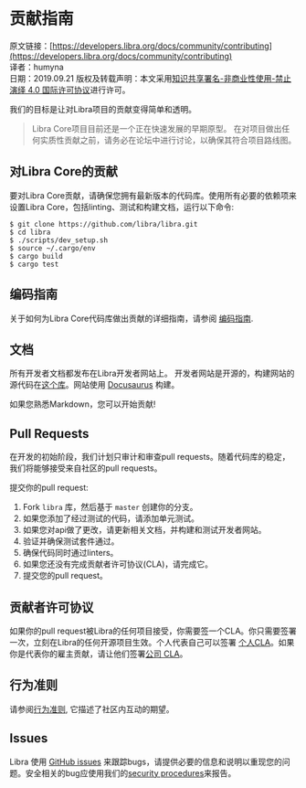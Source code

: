 # 贡献指南

原文链接：[https://developers.libra.org/docs/community/contributing](https://developers.libra.org/docs/community/contributing)<br/>
译者：humyna<br/>
日期：2019.09.21
版权及转载声明：本文采用[知识共享署名-非商业性使用-禁止演绎 4.0 国际许可协议](https://creativecommons.org/licenses/by-nc-nd/4.0/)进行许可。<br/>

我们的目标是让对Libra项目的贡献变得简单和透明。

> Libra Core项目目前还是一个正在快速发展的早期原型。 在对项目做出任何实质性贡献之前，请务必在论坛中进行讨论，以确保其符合项目路线图。

[]()
## 对Libra Core的贡献

要对Libra Core贡献，请确保您拥有最新版本的代码库。使用所有必要的依赖项来设置Libra Core，包括linting、测试和构建文档，运行以下命令:
```
$ git clone https://github.com/libra/libra.git
$ cd libra
$ ./scripts/dev_setup.sh
$ source ~/.cargo/env
$ cargo build
$ cargo test
```
[]()
## 编码指南

关于如何为Libra Core代码库做出贡献的详细指南，请参阅 [编码指南](https://developers.libra.org/docs/community/coding-guidelines).
[]()
## 文档

所有开发者文档都发布在Libra开发者网站上。 开发者网站是开源的，构建网站的源代码在[这个库](https://github.com/libra/website/)。网站使用 [Docusaurus](https://docusaurus.io/) 构建。

如果您熟悉Markdown，您可以开始贡献!
[]()
## Pull Requests

在开发的初始阶段，我们计划只审计和审查pull requests。随着代码库的稳定，我们将能够接受来自社区的pull requests。

提交你的pull request:


1. Fork `libra` 库，然后基于 `master` 创建你的分支。
1. 如果您添加了经过测试的代码，请添加单元测试。
1. 如果您对api做了更改，请更新相关文档，并构建和测试开发者网站。
1. 验证并确保测试套件通过。
1. 确保代码同时通过linters。
1. 如果您还没有完成贡献者许可协议(CLA)，请完成它。
1. 提交您的pull request。

[]()
## 贡献者许可协议

如果你的pull request被Libra的任何项目接受，你需要签一个CLA。你只需要签署一次，立刻在Libra的任何开源项目生效。个人代表自己可以签署 [个人CLA](https://github.com/libra/libra/blob/master/contributing/individual-cla.pdf)。如果你是代表你的雇主贡献，请让他们签署[公司 CLA](https://github.com/libra/libra/blob/master/contributing/corporate-cla.pdf)。
[]()
## 行为准则

请参阅[行为准则](https://developers.libra.org/docs/policies/code-of-conduct), 它描述了社区内互动的期望。

## Issues

Libra 使用 [GitHub issues](https://github.com/libra/libra/issues) 来跟踪bugs，请提供必要的信息和说明以重现您的问题。安全相关的bug应使用我们的[security procedures](https://developers.libra.org/docs/policies/security)来报告。
